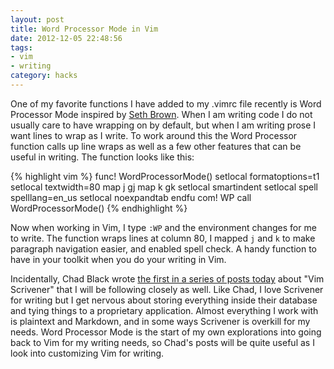 ```yaml
---
layout: post
title: Word Processor Mode in Vim
date: 2012-12-05 22:48:56
tags:
- vim
- writing
category: hacks
---
```


One of my favorite functions I have added to
my .vimrc file recently is Word Processor Mode inspired by [Seth
Brown](http://www.drbunsen.org/writing-in-vim.html). When I am writing
code I do not usually care to have wrapping on by default, but when I
am writing prose I want lines to wrap as I write. To work around this
the Word Processor function calls up line wraps as well as a few other
features that can be useful in writing. The function looks like this:

{% highlight vim %}
func! WordProcessorMode()
    setlocal formatoptions=t1
    setlocal textwidth=80
    map j gj
    map k gk
    setlocal smartindent
    setlocal spell spelllang=en_us
    setlocal noexpandtab
endfu
com! WP call WordProcessorMode()
{% endhighlight %}

Now when working in Vim, I type <code>:WP</code> and the environment changes for me to write. 
The function wraps lines at column 80, I mapped <code>j</code> and <code>k</code> 
to make paragraph navigation easier, and enabled spell check. A
handy function to have in your toolkit when you do your writing in Vim.

Incidentally, Chad Black wrote [the first in a series of posts today](http://parezcoydigo.wordpress.com/2012/12/05/vim-scrivener/) about "Vim Scrivener" that I will be following
closely as well. Like Chad, I love Scrivener for writing but I get nervous about
storing everything inside their database and tying things to a proprietary
application. Almost everything I work with is
plaintext and Markdown, and in some ways Scrivener is overkill for my needs.
Word Processor Mode is the start of my own explorations into going back to Vim
for my writing needs, so Chad's posts will be quite useful as I look into
	customizing Vim for writing.
